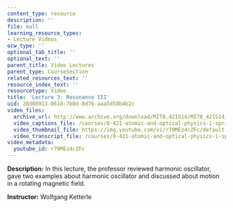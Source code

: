 ```yaml
---
content_type: resource
description: ''
file: null
learning_resource_types:
- Lecture Videos
ocw_type: ''
optional_tab_title: ''
optional_text: ''
parent_title: Video Lectures
parent_type: CourseSection
related_resources_text: ''
resource_index_text: ''
resourcetype: Video
title: 'Lecture 3: Resonance III'
uid: 28d08913-0618-7b8d-8d76-aaa5d58b4b2c
video_files:
  archive_url: http://www.archive.org/download/MIT8.421S14/MIT8_421S14_lec03_300k.mp4
  video_captions_file: /courses/8-421-atomic-and-optical-physics-i-spring-2014/027af370953f5c92b5a09d1a0348cd95_r70MEz4cZFc.vtt
  video_thumbnail_file: https://img.youtube.com/vi/r70MEz4cZFc/default.jpg
  video_transcript_file: /courses/8-421-atomic-and-optical-physics-i-spring-2014/1abeac5d86494fcd0cd87d0eab0c464c_r70MEz4cZFc.pdf
video_metadata:
  youtube_id: r70MEz4cZFc
---
```


**Description:** In this lecture, the professor reviewed harmonic oscillator, gave two examples about harmonic oscillator and discussed about motion in a rotating magnetic field.

**Instructor:** Wolfgang Ketterle